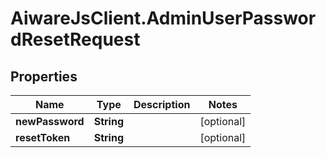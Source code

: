 # AiwareJsClient.AdminUserPasswordResetRequest

## Properties

Name | Type | Description | Notes
------------ | ------------- | ------------- | -------------
**newPassword** | **String** |  | [optional] 
**resetToken** | **String** |  | [optional] 



